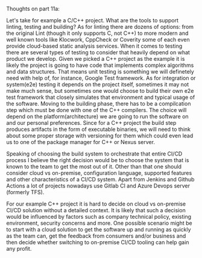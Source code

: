 Thoughts on part 11a:

Let's take for example a C/C++ project. What are the tools to support linting, testing and building?
As for linting there are dozens of options: from the original Lint (though it only supports C, not C++) to more modern and well known tools like Klocwork, CppCheck or Coverity some of each even provide cloud-based static analysis services.
When it comes to testing there are several types of testing to consider that heavily depend on what product we develop.
Given we picked a C++ project as the example it is likely the project is going to have code that implements complex algorithms and data structures.
That means unit testing is something we will definetely need with help of, for instance, Google Test framework.
As for integration or system(e2e) testing it depends on the project itself, sometimes it may not make much sense, but sometimes one would choose to build their own e2e test framework that closely simulates that environment and typical usage of the software.
Moving to the building phase, there has to be a compilcation step which must be done with one of the C++ compilers. The choice will depend on the platform(architecture) we are going to run the software on and our personal preferences.
Since for a C++ project the build step produces artifacts in the form of executable binaries, we will need to think about some proper storage with versioning for them which could even lead us to one of the package manager for C++ or Nexus server.

Speaking of choosing the build system to orchestrate that entire CI/CD process I believe the right decision would be to choose the system that is known  to the team to get the most out of it. Other than that one should consider cloud vs on-premise, configuration language, supported features and other characteristics of a CI/CD system.
Apart from Jenkins and Github Actions a lot of projects nowadays use Gitlab CI and Azure Devops server (formerly TFS).

For our example C++ project it is hard to decide on cloud vs on-premise CI/CD solution without a detailed context. It is likely that such a decision would be influenced by factors such as company technical policy, existing environment, security concerns and more.
One possible scenario might be to start with a cloud solution to get the software up and running as quickly as the team can, get the feedback from consumers and/or business and then decide whether switching to on-premise CI/CD tooling can help gain any profit.



